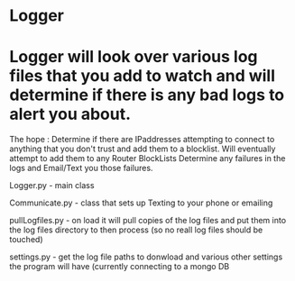 # Logger
# Logger will look over various log files that you add to watch and will determine if there is any bad logs to alert you about.
The hope :
Determine if there are IPaddresses attempting to connect to anything that you don't trust and add them to a blocklist. Will eventually attempt to add them to any Router BlockLists 
Determine any failures in the logs and Email/Text you those failures.
     
   Logger.py  - main class
   
   Communicate.py - class that sets up Texting to your phone or emailing
   
   pullLogfiles.py - on load it will pull copies of the log files and put them into the log files directory to then process (so no reall log files should be touched)
   
   settings.py - get the log file paths to donwload and various other settings the program will have (currently connecting to a mongo DB
     
     
